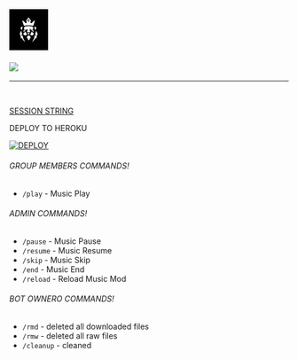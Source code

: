 
## <img src="resource/logo.jpg" width="70px"> 

<p>
    <a href="https://t.me/any24e" target="blank"><img src="https://img.shields.io/badge/@Any24-DLK-30302f?style=flat&logo=telegram" /></a>

___

 </br>


[SESSION STRING](https://replit.com/@TeamDLK/Session-String-Generator?v=1)

 
DEPLOY TO HEROKU

[![DEPLOY](https://www.herokucdn.com/deploy/button.svg)](https://heroku.com/deploy?template=https://github.com/TEAM-DLK/DOOZY-MUSIC)



<h6> GROUP MEMBERS COMMANDS! </h6>

-  `/play`  - Music Play


<h6> ADMIN COMMANDS! </h6>

-  `/pause`  - Music Pause
-  `/resume` - Music Resume
-  `/skip`  - Music Skip
-  `/end`  - Music End
-  `/reload`  - Reload Music Mod

<h6> BOT OWNERO COMMANDS! </h6>

-  `/rmd`  - deleted all downloaded files
-  `/rmw`  - deleted all raw files
-  `/cleanup`  - cleaned
